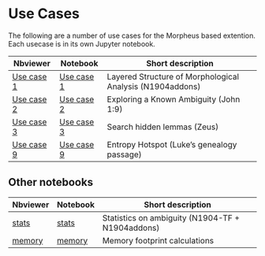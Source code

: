 # Use Cases

The following are a number of use cases for the Morpheus based extention. Each usecase is in its own Jupyter notebook.

Nbviewer | Notebook | Short description
---|---|---
[Use case 1](https://nbviewer.org/github/tonyjurg/N1904addons/blob/main/docs/use_cases/use_case_1_layered_structure.ipynb) | [Use case 1](https://github.com/tonyjurg/N1904addons/blob/main/docs/use_cases/use_case_1_layered_structure.ipynb)| Layered Structure of Morphological Analysis (N1904addons)
[Use case 2](https://nbviewer.org/github/tonyjurg/N1904addons/blob/main/docs/use_cases/use_case_2_exploring_a_known_ambiguity_john_1v9.ipynb) | [Use case 2](https://github.com/tonyjurg/N1904addons/blob/main/docs/use_cases/use_case_2_exploring_a_known_ambiguity_john_1v9.ipynb)| Exploring a Known Ambiguity (John 1:9)
[Use case 3](https://nbviewer.org/github/tonyjurg/N1904addons/blob/main/docs/use_cases/use_case_3_searching_hidden_lemmas_zeus.ipynb) | [Use case 3](https://github.com/tonyjurg/N1904addons/blob/main/docs/use_cases/use_case_3_searching_hidden_lemmas_zeus.ipynb)| Search hidden lemmas (Zeus)
[Use case 9](https://nbviewer.org/github/tonyjurg/N1904addons/blob/main/docs/use_cases/use_case_9_entropy.ipynb) | [Use case 9](https://github.com/tonyjurg/N1904addons/blob/main/docs/use_cases/use_case_9_entropy.ipynb)| Entropy Hotspot (Luke’s genealogy passage)

## Other notebooks

Nbviewer | Notebook | Short description
---|---|---
[stats](https://nbviewer.org/github/tonyjurg/N1904addons/blob/main/docs/use_cases/overview_statistics_on_ambiguity.ipynb) | [stats](https://github.com/tonyjurg/N1904addons/blob/main/docs/use_cases/overview_statistics_on_ambiguity.ipynb) | Statistics on ambiguity (N1904-TF + N1904addons)
[memory](https://nbviewer.org/github/tonyjurg/N1904addons/blob/main/docs/use_cases/determine_footprint.ipynb) | [memory](https://github.com/tonyjurg/N1904addons/blob/main/docs/use_cases/determine_footprint.ipynb) | Memory footprint calculations
 